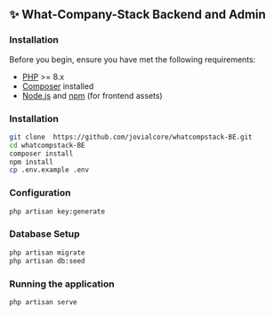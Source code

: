 ## ✨ What-Company-Stack Backend and Admin


### Installation

Before you begin, ensure you have met the following requirements:

- [PHP](https://www.php.net/) >= 8.x
- [Composer](https://getcomposer.org/) installed
- [Node.js](https://nodejs.org/) and [npm](https://www.npmjs.com/) (for frontend assets)

### Installation

```bash
git clone  https://github.com/jovialcore/whatcompstack-BE.git
cd whatcompstack-BE
composer install
npm install
cp .env.example .env
```
### Configuration
```bash
php artisan key:generate
```

### Database Setup
```bash
php artisan migrate
php artisan db:seed
```

### Running the application

```bash
php artisan serve
```
